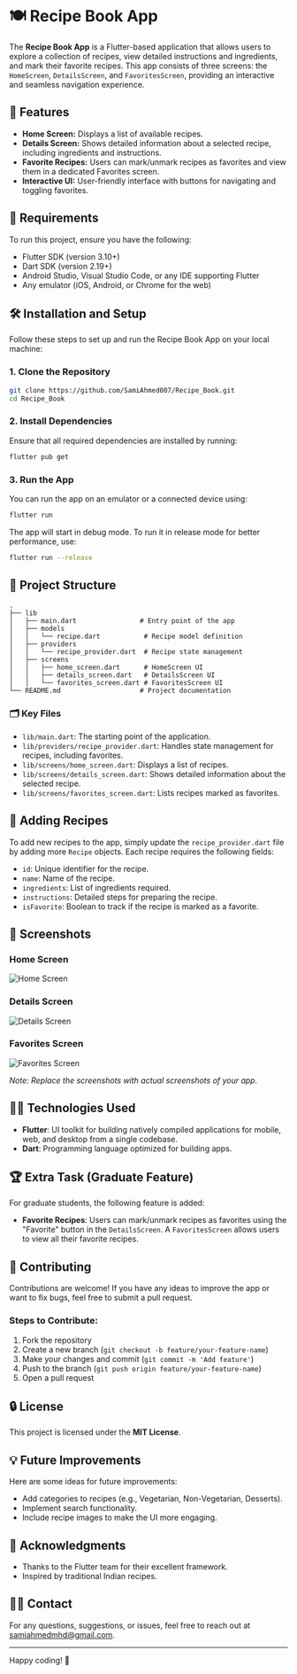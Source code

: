
# 🍽️ Recipe Book App

The **Recipe Book App** is a Flutter-based application that allows users to explore a collection of recipes, view detailed instructions and ingredients, and mark their favorite recipes. This app consists of three screens: the `HomeScreen`, `DetailsScreen`, and `FavoritesScreen`, providing an interactive and seamless navigation experience.

## 📱 Features

- **Home Screen:** Displays a list of available recipes.
- **Details Screen:** Shows detailed information about a selected recipe, including ingredients and instructions.
- **Favorite Recipes:** Users can mark/unmark recipes as favorites and view them in a dedicated Favorites screen.
- **Interactive UI:** User-friendly interface with buttons for navigating and toggling favorites.

## 🎯 Requirements

To run this project, ensure you have the following:

- Flutter SDK (version 3.10+)
- Dart SDK (version 2.19+)
- Android Studio, Visual Studio Code, or any IDE supporting Flutter
- Any emulator (iOS, Android, or Chrome for the web)

## 🛠️ Installation and Setup

Follow these steps to set up and run the Recipe Book App on your local machine:

### 1. Clone the Repository

```bash
git clone https://github.com/SamiAhmed007/Recipe_Book.git
cd Recipe_Book
```

### 2. Install Dependencies

Ensure that all required dependencies are installed by running:

```bash
flutter pub get
```

### 3. Run the App

You can run the app on an emulator or a connected device using:

```bash
flutter run
```

The app will start in debug mode. To run it in release mode for better performance, use:

```bash
flutter run --release
```

## 📜 Project Structure

```
.
├── lib
│   ├── main.dart                # Entry point of the app
│   ├── models
│   │   └── recipe.dart           # Recipe model definition
│   ├── providers
│   │   └── recipe_provider.dart  # Recipe state management
│   ├── screens
│   │   ├── home_screen.dart      # HomeScreen UI
│   │   ├── details_screen.dart   # DetailsScreen UI
│   │   └── favorites_screen.dart # FavoritesScreen UI
└── README.md                    # Project documentation
```

### 🗂️ Key Files

- `lib/main.dart`: The starting point of the application.
- `lib/providers/recipe_provider.dart`: Handles state management for recipes, including favorites.
- `lib/screens/home_screen.dart`: Displays a list of recipes.
- `lib/screens/details_screen.dart`: Shows detailed information about the selected recipe.
- `lib/screens/favorites_screen.dart`: Lists recipes marked as favorites.

## 🍴 Adding Recipes

To add new recipes to the app, simply update the `recipe_provider.dart` file by adding more `Recipe` objects. Each recipe requires the following fields:
- `id`: Unique identifier for the recipe.
- `name`: Name of the recipe.
- `ingredients`: List of ingredients required.
- `instructions`: Detailed steps for preparing the recipe.
- `isFavorite`: Boolean to track if the recipe is marked as a favorite.

## 🎨 Screenshots

### Home Screen

![Home Screen](images/home_screen.jpeg)

### Details Screen

![Details Screen](images/details_screen.jpeg)

### Favorites Screen

![Favorites Screen](images/favorites_screen.jpeg)

*Note: Replace the screenshots with actual screenshots of your app.*

## 🧑‍💻 Technologies Used

- **Flutter**: UI toolkit for building natively compiled applications for mobile, web, and desktop from a single codebase.
- **Dart**: Programming language optimized for building apps.

## 🏆 Extra Task (Graduate Feature)

For graduate students, the following feature is added:
- **Favorite Recipes**: Users can mark/unmark recipes as favorites using the "Favorite" button in the `DetailsScreen`. A `FavoritesScreen` allows users to view all their favorite recipes.

## 🧩 Contributing

Contributions are welcome! If you have any ideas to improve the app or want to fix bugs, feel free to submit a pull request.

### Steps to Contribute:

1. Fork the repository
2. Create a new branch (`git checkout -b feature/your-feature-name`)
3. Make your changes and commit (`git commit -m 'Add feature'`)
4. Push to the branch (`git push origin feature/your-feature-name`)
5. Open a pull request

## 🔒 License

This project is licensed under the **MIT License**.

## 💡 Future Improvements

Here are some ideas for future improvements:
- Add categories to recipes (e.g., Vegetarian, Non-Vegetarian, Desserts).
- Implement search functionality.
- Include recipe images to make the UI more engaging.

## 🤝 Acknowledgments

- Thanks to the Flutter team for their excellent framework.
- Inspired by traditional Indian recipes.
  
## 🙋‍♂️ Contact

For any questions, suggestions, or issues, feel free to reach out at samiahmedmhd@gmail.com.

---

Happy coding! 🎉
